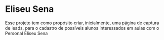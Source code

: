 <h1>Eliseu Sena</h1>

<p>Esse projeto tem como propósito criar, inicialmente, uma página de captura de leads, para o cadastro de possíveis alunos interessados em aulas com o Personal Eliseu Sena</p>

